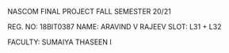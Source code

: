 NASCOM FINAL PROJECT
FALL SEMESTER 20/21

REG. NO: 18BIT0387
NAME: ARAVIND V RAJEEV
SLOT: L31 + L32

FACULTY: SUMAIYA THASEEN I
